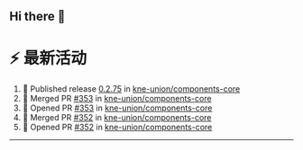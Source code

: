 ## Hi there 👋

<!--

**Here are some ideas to get you started:**

🙋‍♀️ A short introduction - what is your organization all about?
🌈 Contribution guidelines - how can the community get involved?
👩‍💻 Useful resources - where can the community find your docs? Is there anything else the community should know?
🍿 Fun facts - what does your team eat for breakfast?
🧙 Remember, you can do mighty things with the power of [Markdown](https://docs.github.com/github/writing-on-github/getting-started-with-writing-and-formatting-on-github/basic-writing-and-formatting-syntax)
-->


# ⚡ 最新活动

<!--START_SECTION:activity-->
1. 🚀 Published release [0.2.75](https://github.com/kne-union/components-core/releases/tag/0.2.75) in [kne-union/components-core](https://github.com/kne-union/components-core)
2. 🎉 Merged PR [#353](https://github.com/kne-union/components-core/pull/353) in [kne-union/components-core](https://github.com/kne-union/components-core)
3. 💪 Opened PR [#353](https://github.com/kne-union/components-core/pull/353) in [kne-union/components-core](https://github.com/kne-union/components-core)
4. 🎉 Merged PR [#352](https://github.com/kne-union/components-core/pull/352) in [kne-union/components-core](https://github.com/kne-union/components-core)
5. 💪 Opened PR [#352](https://github.com/kne-union/components-core/pull/352) in [kne-union/components-core](https://github.com/kne-union/components-core)
<!--END_SECTION:activity-->

---
